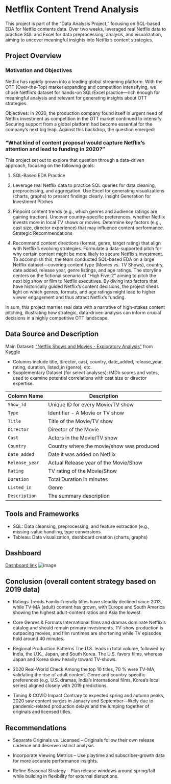 # Netflix Content Trend Analysis 
This project is part of the “Data Analysis Project,” focusing on SQL-based EDA for Netflix contents data. Over two weeks, leveraged real Netflix data to practice SQL and Excel for data preprocessing, analysis, and visualization, aiming to uncover meaningful insights into Netflix’s content strategies.
## Project Overview
### Motivation and Objectives
Netflix has rapidly grown into a leading global streaming platform. With the OTT (Over-the-Top) market expanding and competition intensifying, we chose Netflix’s dataset for hands-on SQL/Excel practice—rich enough for meaningful analysis and relevant for generating insights about OTT strategies.

Objectives:
In 2020, the production company found itself in urgent need of Netflix investment as competition in the OTT market continued to intensify. Securing support from a global platform had become essential for the company’s next big leap. Against this backdrop, the question emerged:


### “What kind of content proposal would capture Netflix’s attention and lead to funding in 2020?”

This project set out to explore that question through a data-driven approach, focusing on the following goals:

1. SQL-Based EDA Practice

2. Leverage real Netflix data to practice SQL queries for data cleaning, preprocessing, and aggregation.
Use Excel for generating visualizations (charts, graphs) to present findings clearly.
Insight Generation for Investment Pitches

3. Pinpoint content trends (e.g., which genres and audience ratings are gaining traction).
Uncover country-specific preferences, whether Netflix invests more in local TV shows or movies.
Determine key factors (e.g., cast size, director experience) that may influence content performance.
Strategic Recommendations

4. Recommend content directions (format, genre, target rating) that align with Netflix’s evolving strategies.
Formulate a data-supported pitch for why certain content might be more likely to secure Netflix’s investment.
To accomplish this, the team conducted SQL-based EDA on a large Netflix dataset—covering content type (Movies vs. TV Shows), country, date added, release year, genre listings, and age ratings. The storyline centers on the fictional scenario of “High Five-2” aiming to pitch the next big show or film to Netflix executives. By diving into factors that have historically guided Netflix’s content decisions, the project sheds light on which genres, formats, and age ratings might lead to higher viewer engagement and thus attract Netflix’s funding.

In sum, this project marries real data with a narrative of high-stakes content pitching, illustrating how strategic, data-driven analysis can inform crucial decisions in a highly competitive OTT landscape.


## Data Source and Description
Main Dataset: [“Netflix Shows and Movies - Exploratory Analysis”](https://www.kaggle.com/code/shivamb/netflix-shows-and-movies-exploratory-analysis/notebook) from Kaggle 

 + Columns include title, director, cast, country, date_added, release_year, rating, duration, listed_in (genre), etc.
 + Supplementary Dataset (for select analyses): IMDb scores and votes, used to examine potential correlations with cast size or director expertise.

 | Colomn Name  | Description |
| ------------- | ------------- |
| `Show_id`  | Unique ID for every Movie/TV show  |
| `Type`  | Identifier - A Movie or TV show |
| `Title`  | Title of the Movie/TV show  |
| `Director`  | Director of the Movie  |
| `Cast`  | Actors in the Movie/TV show  |
| `Country`  | Country where the movie/show was produced  |
| `Date_added`  | Date it was added on Netflix  |
| `Release_year`  | Actual Release year of the Movie/Show  |
| `Rating`  | TV rating of the Movie/Show  |
| `Duration`  | Total Duration in minutes  |
| `Listed_in`  | Genre  |
| `Description`  | The summary description  |



## Tools and Frameworks
 + SQL: Data cleansing, preprocessing, and feature extraction (e.g., missing-value handling, type conversions
 + Tableau: Data visualization, dashboard creation (charts, graphs)



## Dashboard
[Dashboard link](https://public.tableau.com/app/profile/jiyoon.shin1127/viz/NetflixDashboards-blackver_/1)
![image](https://github.com/user-attachments/assets/a934abc4-bc89-4da9-8c8f-3d72dedf6910)


## Conclusion (overall content strategy based on 2019 data)
+ Ratings Trends
Family-friendly titles have steadily declined since 2013, while TV-MA (adult) content has grown, with Europe and South America showing the highest adult-content ratios and Asia the lowest.

+ Core Genres & Formats
International films and dramas dominate Netflix’s catalog and should remain primary investments. TV-show production is outpacing movies, and film runtimes are shortening while TV episodes hold around 40 minutes.

+ Regional Production Patterns
The U.S. leads in total volume, followed by India, the U.K., Japan, and South Korea. The U.S. favors films, whereas Japan and Korea skew heavily toward TV-shows.

+ 2020 Real-World Check
Among the top 10 titles, 70 % were TV-MA, validating the rise of adult content. Genre and country-specific preferences (e.g. U.S. dramas, India’s international films, Korea’s local series) aligned closely with 2019 predictions.

+ Timing & COVID Impact
Contrary to expected spring and autumn peaks, 2020 saw content surges in January and September—likely due to pandemic-related production delays and the lumping together of originals and licensed titles.


## Recommendations

+ Separate Originals vs. Licensed – Originals follow their own release cadence and deserve distinct analysis.

+ Incorporate Viewing Metrics – Use playtime and subscriber-growth data for more accurate performance insights.

+ Refine Seasonal Strategy – Plan release windows around spring/fall while building in flexibility for external disruptions.
